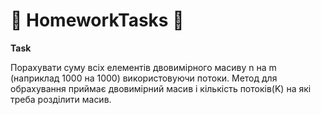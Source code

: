 # :orange_book: HomeworkTasks :orange_book:
**Task**

   Порахувати суму всіх елементів двовимірного масиву n на m
   (наприклад 1000 на 1000) використовуючи потоки.
   Метод для обрахування приймає двовимірний масив і кількість потоків(K) на які треба розділити масив.
